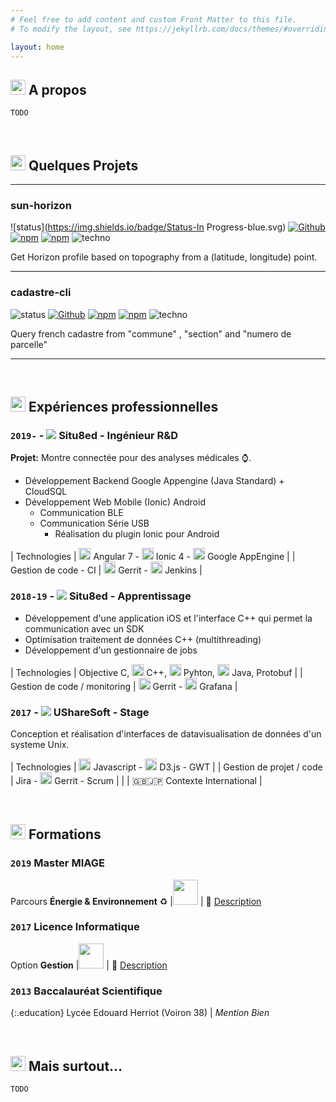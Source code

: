 ```yaml
---
# Feel free to add content and custom Front Matter to this file.
# To modify the layout, see https://jekyllrb.com/docs/themes/#overriding-theme-defaults

layout: home
---
```

<style>
  table {
    table-layout: fixed;
  }
</style>

## <img src="https://akveo.github.io/eva-icons/outline/svg/person-outline.svg" height="24"> A propos

`TODO`

<br>

## <img src="https://akveo.github.io/eva-icons/outline/svg/github-outline.svg" height="24"> Quelques Projets
___
### sun-horizon
![status](https://img.shields.io/badge/Status-In Progress-blue.svg)
[![Github](https://img.shields.io/badge/Jeremy38100/-sun--horizon-lightgrey.svg?logo=github)](https://github.com/Jeremy38100/sun-horizon)
[![npm](https://img.shields.io/npm/v/sun-horizon)](https://www.npmjs.com/package/sun-horizon)
[![npm](https://img.shields.io/npm/dt/sun-horizon)](https://www.npmjs.com/package/sun-horizon)
![techno](https://img.shields.io/badge/-TypeScript-blue.svg?logo=typescript)

Get Horizon profile based on topography from a (latitude, longitude) point.

___
### cadastre-cli

![status](https://img.shields.io/badge/Status-Stable-green.svg)
[![Github](https://img.shields.io/badge/Jeremy38100/-cadastre--cli-lightgrey.svg?logo=github)](https://github.com/Jeremy38100/cadastre-cli)
[![npm](https://img.shields.io/npm/v/cadastre-cli)](https://www.npmjs.com/package/cadastre-cli)
[![npm](https://img.shields.io/npm/dt/cadastre-cli)](https://www.npmjs.com/package/cadastre-cli)
![techno](https://img.shields.io/badge/-JavaScript-grey.svg?logo=javascript)

Query french cadastre from "commune" , "section" and "numero de parcelle"

___

<br>

## <img src="https://akveo.github.io/eva-icons/outline/svg/attach-outline.svg" height="24"> Expériences professionnelles

### `2019-` - <img src="https://www.google.com/s2/favicons?domain=www.situ8ed.com"> Situ8ed - Ingénieur R&D

**Projet:**  Montre connectée pour des analyses médicales ⌚️.

 - Développement Backend Google Appengine (Java Standard) + CloudSQL
 - Développement Web Mobile (Ionic) Android
   - Communication BLE
   - Communication Série USB
     - Réalisation du plugin Ionic pour Android


| Technologies |  <img height="19" src="{{site.logo-angular}}"> Angular 7 -  <img height="19" src="{{site.logo-ionic}}"> Ionic 4 -  <img height="19" src="{{site.logo-appengine}}"> Google AppEngine |
| Gestion de code - CI | <img height="19" src="{{site.logo-gerrit}}"> Gerrit - <img height="19" src="{{site.logo-jenkins}}"> Jenkins |

### `2018-19` - <img src="https://www.google.com/s2/favicons?domain=www.situ8ed.com"> Situ8ed - Apprentissage

 - Développement d'une application iOS et l'interface C++ qui permet la communication avec un SDK
 - Optimisation traitement de données C++ (multithreading)
 - Développement d'un gestionnaire de jobs

| Technologies | Objective C, <img height="19" src="{{site.logo-cpp}}"> C++, <img height="19" src="{{site.logo-python}}"> Pyhton, <img height="19" src="{{site.logo-java}}"> Java, Protobuf |
| Gestion de code / monitoring | <img height="19" src="{{site.logo-gerrit}}"> Gerrit - <img height="19" src="{{site.logo-grafana}}"> Grafana |

### `2017` - <img src="https://www.google.com/s2/favicons?domain=www.usharesoft.com"> UShareSoft - Stage

Conception et réalisation d'interfaces de datavisualisation de données d'un systeme Unix.

| Technologies | <img height="19" src="{{site.logo-js}}"> Javascript - <img height="19" src="{{site.logo-d3}}"> D3.js - GWT |
| Gestion de projet / code | Jira - <img height="19" src="{{site.logo-gerrit}}"> Gerrit - Scrum |
| | 🇬🇧🇯🇵 Contexte International |

<br>

## <img src="https://akveo.github.io/eva-icons/outline/svg/award-outline.svg" height="24"> Formations

### `2019` Master MIAGE

Parcours **Énergie & Environnement** ♻️ |<img src="{{site.logo-uga}}" height="40"> | 🔗 [Description](http://formations.univ-grenoble-alpes.fr/fr/catalogue/master-XB/sciences-technologies-sante-STS/master-methodes-informatiques-appliquees-a-la-gestion-des-entreprises-miage-program-master-miage.html)

### `2017` Licence Informatique

Option **Gestion** |<img src="{{site.logo-uga}}" height="40"> | 🔗 [Description](https://im2ag.univ-grenoble-alpes.fr/parcours-miage/licence-informatique-parcours-miage-111024.kjsp)


### `2013` Baccalauréat Scientifique

{:.education}
Lycée Edouard Herriot (Voiron 38) | _Mention Bien_

<br>

## <img src="https://akveo.github.io/eva-icons/outline/svg/heart-outline.svg" height="24"> Mais surtout...

`TODO`